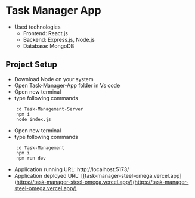 # Task Manager App

 - Used technologies
   - Frontend: React.js
   - Backend: Express.js, Node.js
   - Database: MongoDB
 ## Project Setup
  - Download Node on your system
  - Open Task-Manager-App folder in Vs code
  - Open new terminal
  - type following commands 

  ```
      cd Task-Management-Server
      npm i
      node index.js
   ```
  - Open new terminal
  - type following commands

  ```
      cd Task-Management
      npm i
      npm run dev
  ``` 
- Application running URL: http://localhost:5173/
- Application deployed URL: [[task-manager-steel-omega.vercel.app](https://task-manager-steel-omega.vercel.app/](https://task-manager-steel-omega.vercel.app/)
